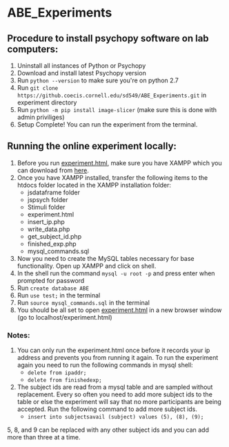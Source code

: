 # ABE_Experiments
## Procedure to install psychopy software on lab computers:
1. Uninstall all instances of Python or Psychopy
2. Download and install latest Psychopy version
3. Run `python --version` to make sure you're on python 2.7
4. Run `git clone https://github.coecis.cornell.edu/sd549/ABE_Experiments.git` in experiment directory
5. Run `python -m pip install image-slicer` (make sure this is done with admin priviliges)
6. Setup Complete! You can run the experiment from the terminal.

## Running the online experiment locally:

1. Before you run [experiment.html](experiment.html), make sure you have XAMPP which you can download from [here](https://www.apachefriends.org/download.html).
2. Once you have XAMPP installed, transfer the following items to the htdocs folder located in the XAMPP installation folder:
    - jsdataframe folder
    - jspsych folder
    - Stimuli folder
    - experiment.html
    - insert_ip.php
    - write_data.php
    - get_subject_id.php
    - finished_exp.php
    - mysql_commands.sql
3. Now you need to create the MySQL tables necessary for base functionality. Open up XAMPP and click on shell.
4. In the shell run the command `mysql -u root -p` and press enter when prompted for password
5. Run `create database ABE`
6. Run `use test;` in the terminal
7. Run `source mysql_commands.sql` in the terminal
8. You should be all set to open [experiment.html](experiment.html) in a new browser window (go to localhost/experiment.html)

### Notes:
1. You can only run the experiment.html once before it records your ip address and prevents you from running it again. To run the experiment again you need to run the following commands in mysql shell:
    - `delete from ipaddr;`
    - `delete from finishedexp;`
2. The subject ids are read from a mysql table and are sampled without replacement. Every so often you need to add more subject ids to the table or else the experiment will say that no more participants are being accepted. Run the following command to add more subject ids.
    - `insert into subjectsavail (subject) values (5), (8), (9);`
    
5, 8, and 9 can be replaced with any other subject ids and you can add more than three at a time.